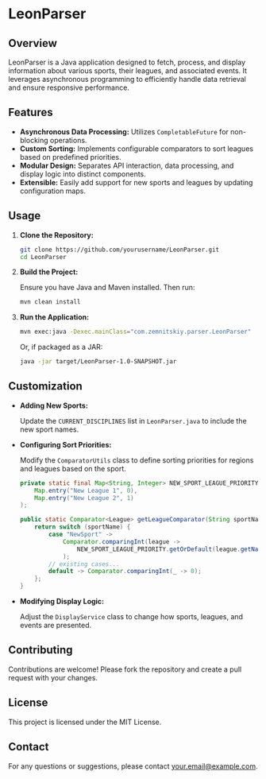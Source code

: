 # LeonParser

## Overview

LeonParser is a Java application designed to fetch, process, and display information about various sports, their leagues, and associated events. It leverages asynchronous programming to efficiently handle data retrieval and ensure responsive performance.

## Features

- **Asynchronous Data Processing:** Utilizes `CompletableFuture` for non-blocking operations.
- **Custom Sorting:** Implements configurable comparators to sort leagues based on predefined priorities.
- **Modular Design:** Separates API interaction, data processing, and display logic into distinct components.
- **Extensible:** Easily add support for new sports and leagues by updating configuration maps.

## Usage

1. **Clone the Repository:**

   ```bash
   git clone https://github.com/yourusername/LeonParser.git
   cd LeonParser
   ```

2. **Build the Project:**

   Ensure you have Java and Maven installed. Then run:

   ```bash
   mvn clean install
   ```

3. **Run the Application:**

   ```bash
   mvn exec:java -Dexec.mainClass="com.zemnitskiy.parser.LeonParser"
   ```

   Or, if packaged as a JAR:

   ```bash
   java -jar target/LeonParser-1.0-SNAPSHOT.jar
   ```

## Customization

- **Adding New Sports:**

  Update the `CURRENT_DISCIPLINES` list in `LeonParser.java` to include the new sport names.

- **Configuring Sort Priorities:**

  Modify the `ComparatorUtils` class to define sorting priorities for regions and leagues based on the sport.

  ```java
  private static final Map<String, Integer> NEW_SPORT_LEAGUE_PRIORITY = Map.ofEntries(
      Map.entry("New League 1", 0),
      Map.entry("New League 2", 1)
  );

  public static Comparator<League> getLeagueComparator(String sportName) {
      return switch (sportName) {
          case "NewSport" ->
              Comparator.comparingInt(league ->
                  NEW_SPORT_LEAGUE_PRIORITY.getOrDefault(league.getName(), Integer.MAX_VALUE)
              );
          // existing cases...
          default -> Comparator.comparingInt(_ -> 0);
      };
  }
  ```

- **Modifying Display Logic:**

  Adjust the `DisplayService` class to change how sports, leagues, and events are presented.

## Contributing

Contributions are welcome! Please fork the repository and create a pull request with your changes.

## License

This project is licensed under the MIT License.

## Contact

For any questions or suggestions, please contact [your.email@example.com](mailto:your.email@example.com).